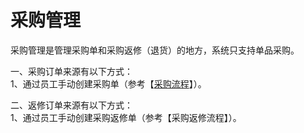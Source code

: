 # 采购管理

采购管理是管理采购单和采购返修（退货）的地方，系统只支持单品采购。

一、采购订单来源有以下方式：  
1、通过员工手动创建采购单（参考【[采购流程](/cai-gou/cai-gou-liu-cheng.md)】）。

二、返修订单来源有以下方式：  
1、通过员工手动创建采购返修单（参考【采购返修流程】）。

